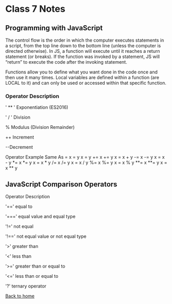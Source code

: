 # Class 7 Notes

## Programming with JavaScript

The control flow is the order in which the computer executes statements in a script, from the top line down to the bottom line (unless the computer is directed otherwise).
In JS, a function will execute until it reaches a return statement (or breaks).  If the function was invoked by a statement, JS will “return” to execute the code after the invoking statement.

Functions allow you to define what you want done in the code once and then use it many times.
Local variables are defined within a function (are LOCAL to it) and can only be used or accessed within that specific function.

### Operator Description

' ** ' Exponentiation (ES2016)

' /	' Division

%	Modulus (Division Remainder)

++	Increment

--Decrement

Operator	Example	Same As
=	x = y	x = y
+=	x += y	x = x + y
-=	x -= y	x = x - y
*=	x *= y	x = x * y
/=	x /= y	x = x / y
%=	x %= y	x = x % y
**=	x **= y	x = x ** y

## JavaScript Comparison Operators
Operator	Description

'=='        equal to

'==='  equal value and equal type

'!='  not equal

'!=='	not equal value or not equal type

'>'	greater than

'<'	less than

'>='	greater than or equal to

'<='	less than or equal to

'?'	ternary operator


[Back to home](../README.md)

